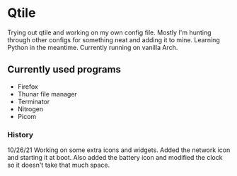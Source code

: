 # Qtile

Trying out qtile and working on my own config file.  Mostly I'm hunting through other configs for something neat and adding it to mine.  Learning Python in the meantime.  Currently running on vanilla Arch.

## Currently used programs
* Firefox
* Thunar file manager
* Terminator
* Nitrogen
* Picom

### History
10/26/21
Working on some extra icons and widgets.  Added the network icon and starting it at boot.
Also added the battery icon and modified the clock so it doesn't take that much space.
